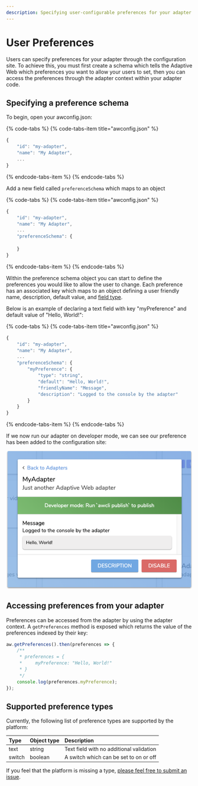 ```yaml
---
description: Specifying user-configurable preferences for your adapter.
---
```


# User Preferences

Users can specify preferences for your adapter through the configuration site. To achieve this, you must first create a schema which tells the Adaptive Web which preferences you want to allow your users to set, then you can access the preferences through the adapter context within your adapter code.

## Specifying a preference schema

To begin, open your awconfig.json:

{% code-tabs %}
{% code-tabs-item title="awconfig.json" %}
```javascript
{
    "id": "my-adapter",
    "name": "My Adapter",
    ...
}
```
{% endcode-tabs-item %}
{% endcode-tabs %}

Add a new field called `preferenceSchema` which maps to an object

{% code-tabs %}
{% code-tabs-item title="awconfig.json" %}
```javascript
{
    "id": "my-adapter",
    "name": "My Adapter",
    ...
    "preferenceSchema": {
        
    }
}
```
{% endcode-tabs-item %}
{% endcode-tabs %}

Within the preference schema object you can start to define the preferences you would like to allow the user to change. Each preference has an associated key which maps to an object defining a user friendly name, description, default value, and [field type](user-preferences.md#supported-preference-types).

Below is an example of declaring a text field with key "myPreference" and default value of "Hello, World!":

{% code-tabs %}
{% code-tabs-item title="awconfig.json" %}
```javascript
{
    "id": "my-adapter",
    "name": "My Adapter",
    ...
    "preferenceSchema": {
        "myPreference": {
            "type": "string",
            "default": "Hello, World!",
            "friendlyName": "Message",
            "description": "Logged to the console by the adapter"
        }
    }
}
```
{% endcode-tabs-item %}
{% endcode-tabs %}

If we now run our adapter on developer mode, we can see our preference has been added to the configuration site:

![](../.gitbook/assets/image%20%283%29.png)

## Accessing preferences from your adapter

Preferences can be accessed from the adapter by using the adapter context. A `getPreferences` method is exposed which returns the value of the preferences indexed by their key:

```javascript
aw.getPreferences().then(preferences => {
    /**
     * preferences = {
     *     myPreference: "Hello, World!"
     * }
     */
    console.log(preferences.myPreference);
});
```

## Supported preference types

Currently, the following list of preference types are supported by the platform:

| Type | Object type | Description |
| :--- | :--- | :--- |
| text | string | Text field with no additional validation |
| switch | boolean | A switch which can be set to on or off |

If you feel that the platform is missing a type, [please feel free to submit an issue](https://github.com/TheAdaptiveWeb/AdaptiveWeb.io/issues).

